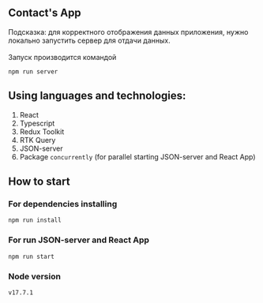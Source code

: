 ## Contact's App

Подсказка: для корректного отображения данных приложения,
нужно локально запустить сервер для отдачи данных. 
<br/><br/>
Запуск производится командой

```npm run server```

## Using languages and technologies:

1) React
2) Typescript
3) Redux Toolkit
4) RTK Query
5) JSON-server
6) Package `concurrently` (for parallel starting JSON-server and React App)

## How to start

### For dependencies installing

```npm run install```

### For run JSON-server and React App

```npm run start```

### Node version

```v17.7.1```

